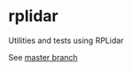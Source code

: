 # rplidar
Utilities and tests using RPLidar

See [master branch](https://github.com/Ezward/rplidar/tree/master)


